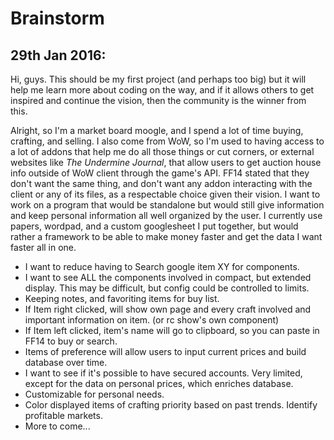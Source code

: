 # Brainstorm

## 29th Jan 2016:

Hi, guys. This should be my first project (and perhaps too big) but it will help me learn more about coding on the way, and
if it allows others to get inspired and continue the vision, then the community is the winner from this.

Alright, so I'm a market board moogle, and I spend a lot of time buying, crafting, and selling. I also come from WoW, so I'm used to having
access to a lot of addons that help me do all those things or cut corners, or external websites like _The Undermine Journal_, that allow users to get auction house info outside of 
WoW client through the game's API. FF14 stated that they don't want the same thing, and don't want any addon interacting with the client or
any of its files, as a respectable choice given their vision. I want to work on a program that would be standalone but would still give information and keep personal information
all well organized by the user. I currently use papers, wordpad, and a custom googlesheet I put together, but would rather a framework to be able to make 
money faster and get the data I want faster all in one.

  * I want to reduce having to Search google item XY for components.
  * I want to see ALL the components involved in compact, but extended display. This may be difficult, but config could be controlled to 
  limits.
  * Keeping notes, and favoriting items for buy list.
  * If Item right clicked, will show own page and every craft involved and important information on item. (or rc show's own component)
  * If Item left clicked, item's name will go to clipboard, so you can paste in FF14 to buy or search.
  * Items of preference will allow users to input current prices and build database over time.
  * I want to see if it's possible to have secured accounts. Very limited, except for the data on personal prices, which enriches database.
  * Customizable for personal needs.
  * Color displayed items of crafting priority based on past trends. Identify profitable markets.
  * More to come...  
